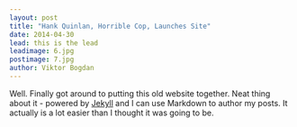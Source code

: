 ```yaml
---
layout: post
title: "Hank Quinlan, Horrible Cop, Launches Site"
date: 2014-04-30
lead: this is the lead
leadimage: 6.jpg
postimage: 7.jpg
author: Viktor Bogdan
---
```


Well. Finally got around to putting this old website together. Neat thing about it - powered by [Jekyll](http://jekyllrb.com) and I can use Markdown to author my posts. It actually is a lot easier than I thought it was going to be.